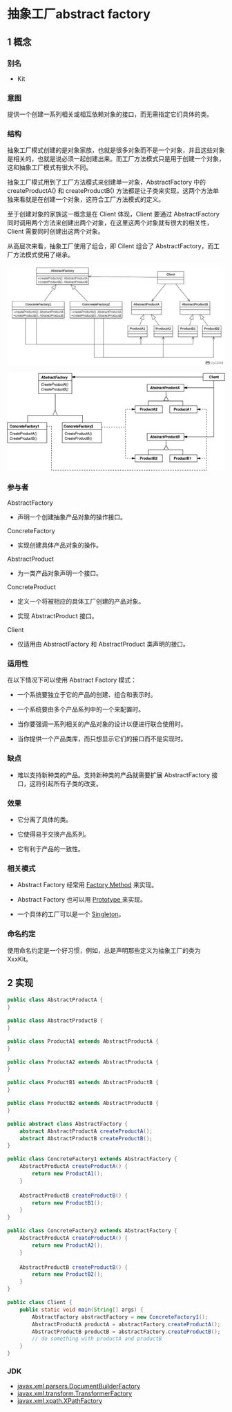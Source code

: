 # 抽象工厂abstract factory

## 1 概念
### **别名**

- Kit

### **意图**

提供一个创建一系列相关或相互依赖对象的接口，而无需指定它们具体的类。
### **结构**
抽象工厂模式创建的是对象家族，也就是很多对象而不是一个对象，并且这些对象是相关的，也就是说必须一起创建出来。而工厂方法模式只是用于创建一个对象，这和抽象工厂模式有很大不同。

抽象工厂模式用到了工厂方法模式来创建单一对象，AbstractFactory 中的 createProductA() 和 createProductB() 方法都是让子类来实现，这两个方法单独来看就是在创建一个对象，这符合工厂方法模式的定义。

至于创建对象的家族这一概念是在 Client 体现，Client 要通过 AbstractFactory 同时调用两个方法来创建出两个对象，在这里这两个对象就有很大的相关性，Client 需要同时创建出这两个对象。

从高层次来看，抽象工厂使用了组合，即 Cilent 组合了 AbstractFactory，而工厂方法模式使用了继承。

![](image/2021-04-10-15-26-15.png)

![126081935533.png](media/abc2df6bb6578e6901711922fb704575.png)

### **参与者**

AbstractFactory

- 声明一个创建抽象产品对象的操作接口。

ConcreteFactory

- 实现创建具体产品对象的操作。

AbstractProduct

- 为一类产品对象声明一个接口。

ConcreteProduct

- 定义一个将被相应的具体工厂创建的产品对象。

- 实现 AbstractProduct 接口。

Client

- 仅适用由 AbstractFactory 和 AbstractProduct 类声明的接口。

### **适用性**

在以下情况下可以使用 Abstract Factory 模式：

- 一个系统要独立于它的产品的创建、组合和表示时。

- 一个系统要由多个产品系列中的一个来配置时。

- 当你要强调一系列相关的产品对象的设计以便进行联合使用时。

- 当你提供一个产品类库，而只想显示它们的接口而不是实现时。

### **缺点**

- 难以支持新种类的产品。支持新种类的产品就需要扩展 AbstractFactory
    接口，这将引起所有子类的改变。

### **效果**

- 它分离了具体的类。

- 它使得易于交换产品系列。

- 它有利于产品的一致性。

### **相关模式**

- Abstract Factory 经常用 [Factory
    Method](http://www.cnblogs.com/gaochundong/p/design_pattern_factory_method.html)
    来实现。

- Abstract Factory 也可以用
    [Prototype ](http://www.cnblogs.com/gaochundong/p/design_pattern_prototype.html)来实现。

- 一个具体的工厂可以是一个
    [Singleton](http://www.cnblogs.com/gaochundong/p/design_pattern_singleton.html)。

### **命名约定**

使用命名约定是一个好习惯，例如，总是声明那些定义为抽象工厂的类为 XxxKit。

## 2 实现


```java
public class AbstractProductA {
}
```

```java
public class AbstractProductB {
}
```

```java
public class ProductA1 extends AbstractProductA {
}
```

```java
public class ProductA2 extends AbstractProductA {
}
```

```java
public class ProductB1 extends AbstractProductB {
}
```

```java
public class ProductB2 extends AbstractProductB {
}
```

```java
public abstract class AbstractFactory {
    abstract AbstractProductA createProductA();
    abstract AbstractProductB createProductB();
}
```

```java
public class ConcreteFactory1 extends AbstractFactory {
    AbstractProductA createProductA() {
        return new ProductA1();
    }

    AbstractProductB createProductB() {
        return new ProductB1();
    }
}
```

```java
public class ConcreteFactory2 extends AbstractFactory {
    AbstractProductA createProductA() {
        return new ProductA2();
    }

    AbstractProductB createProductB() {
        return new ProductB2();
    }
}
```

```java
public class Client {
    public static void main(String[] args) {
        AbstractFactory abstractFactory = new ConcreteFactory1();
        AbstractProductA productA = abstractFactory.createProductA();
        AbstractProductB productB = abstractFactory.createProductB();
        // do something with productA and productB
    }
}
```

### JDK

- [javax.xml.parsers.DocumentBuilderFactory](http://docs.oracle.com/javase/8/docs/api/javax/xml/parsers/DocumentBuilderFactory.html)
- [javax.xml.transform.TransformerFactory](http://docs.oracle.com/javase/8/docs/api/javax/xml/transform/TransformerFactory.html#newInstance--)
- [javax.xml.xpath.XPathFactory](http://docs.oracle.com/javase/8/docs/api/javax/xml/xpath/XPathFactory.html#newInstance--)
